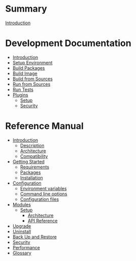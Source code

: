 # Summary

[Introduction](README.md)

# Development Documentation

- [Introduction](dev/README.md)
- [Setup Environment](dev/setup.md)
- [Build Packages](dev/build-packages.md)
- [Build Image](dev/build-image.md)
- [Build from Sources](dev/build-sources.md)
- [Run from Sources](dev/run-sources.md)
- [Run Tests](dev/run-tests.md)
- [Plugins]()
  - [Setup](dev/plugins/setup.md)
  - [Security](dev/plugins/security.md)

# Reference Manual

- [Introduction]()
  - [Description](ref/description.md)
  - [Architecture](ref/architecture.md)
  - [Compatibility](ref/compatibility.md)
- [Getting Started]()
  - [Requirements](ref/getting-started/requirements.md)
  - [Packages](ref/getting-started/packages.md)
  - [Installation](ref/getting-started/installation.md)
- [Configuration](ref/configuration/README.md)
  - [Environment variables]()
  - [Command line options]()
  - [Configuration files](ref/configuration/configuration-files.md)
- [Modules]()
  - [Setup](ref/modules/setup/index.md)
    - [Architecture](ref/modules/setup/architecture.md)
    - [API Reference]()
- [Upgrade](ref/upgrade.md)
- [Uninstall](ref/uninstall.md)
- [Back Up and Restore](ref/backup-restore.md)
- [Security]()
- [Performance]()
- [Glossary]()

